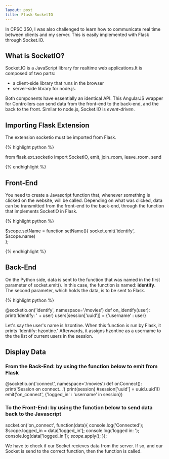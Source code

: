 ```yaml
---
layout: post
title: Flask-SocketIO
---
```


In CPSC 350, I was also challenged to learn how to communicate real time between clients and my server. This is easily implemented with Flask through Socket.IO.

## What is SocketIO?

Socket.IO is a JavaScript library for realtime web applications.It is composed of two parts:
 
  * a client-side library that runs in the browser 
  * server-side library for node.js. 
  
Both components have essentially an identical API. This AngularJS wrapper for Controllers can send data from the front-end to the back-end, and the back to the front. Similar to node.js, Socket.IO is _event-driven_.

## Importing Flask Extension

The extension socketio must be imported from Flask.

{% highlight python %}

from flask.ext.socketio import SocketIO, emit, join_room, leave_room, send

{% endhighlight %}

## Front-End
 You need to create a Javascript function that, whenever something is clicked on the website, will be called. Depending on what was clicked, data can be transmitted from the front-end to the back-end, through the function that implements SocketIO in Flask.

{% highlight python %}

$scope.setName = function setName(){
    socket.emit('identify', $scope.name)  
};

{% endhighlight %}

## Back-End
 On the Python side, data is sent to the function that was named in the first parameter of socket.emit(). In this case, the function is named: **identify**. The second parameter, which holds the data, is to be sent to Flask.

{% highlight python %}

@socketio.on('identify', namespace='/movies')
def on_identify(user):
    print('Identify: ' + user)
    users[session['uuid']] = {'username' : user}
    
Let's say the user's name is hzontine.
When this function is run by Flask, it prints 'Identify: hzontine.' Afterwards, it assigns hzontine as a username to the the list of current users in the session.

## Display Data

### From the Back-End: by using the function below to emit from Flask

@socketio.on('connect', namespace='/movies')
def onConnect():
    print('Session on connect...')
    print(session)
    #session['uuid'] = uuid.uuid1()
    emit('on_connect', {'logged_in' : 'username' in session})

### To the Front-End: by using the function below to send data back to the Javascript

socket.on('on_connect', function(data){
       console.log('Connected'); 
       $scope.logged_in = data['logged_in'];
       console.log('logged in: ');
       console.log(data['logged_in']);
       $scope.$apply();
});

We have to check if our Socket recieves data from the server. If so, and our Socket is send to the correct function, then the  function is called.


